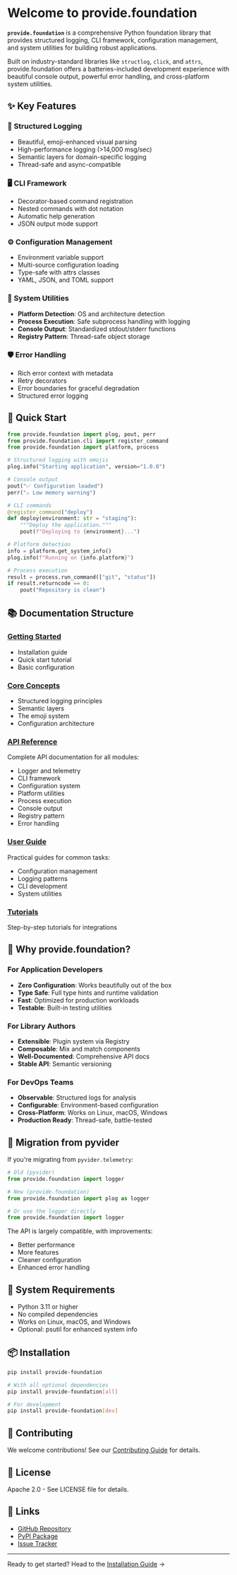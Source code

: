 # Welcome to provide.foundation

**`provide.foundation`** is a comprehensive Python foundation library that provides structured logging, CLI framework, configuration management, and system utilities for building robust applications.

Built on industry-standard libraries like `structlog`, `click`, and `attrs`, provide.foundation offers a batteries-included development experience with beautiful console output, powerful error handling, and cross-platform system utilities.

## ✨ Key Features

### 🎯 Structured Logging
- Beautiful, emoji-enhanced visual parsing
- High-performance logging (>14,000 msg/sec)
- Semantic layers for domain-specific logging
- Thread-safe and async-compatible

### 🖥️ CLI Framework
- Decorator-based command registration
- Nested commands with dot notation
- Automatic help generation
- JSON output mode support

### ⚙️ Configuration Management
- Environment variable support
- Multi-source configuration loading
- Type-safe with attrs classes
- YAML, JSON, and TOML support

### 🔧 System Utilities
- **Platform Detection**: OS and architecture detection
- **Process Execution**: Safe subprocess handling with logging
- **Console Output**: Standardized stdout/stderr functions
- **Registry Pattern**: Thread-safe object storage

### 🛡️ Error Handling
- Rich error context with metadata
- Retry decorators
- Error boundaries for graceful degradation
- Structured error logging

## 🚀 Quick Start

```python
from provide.foundation import plog, pout, perr
from provide.foundation.cli import register_command
from provide.foundation import platform, process

# Structured logging with emojis
plog.info("Starting application", version="1.0.0")

# Console output
pout("✅ Configuration loaded")
perr("⚠️ Low memory warning")

# CLI commands
@register_command("deploy")
def deploy(environment: str = "staging"):
    """Deploy the application."""
    pout(f"Deploying to {environment}...")

# Platform detection
info = platform.get_system_info()
plog.info(f"Running on {info.platform}")

# Process execution
result = process.run_command(["git", "status"])
if result.returncode == 0:
    pout("Repository is clean")
```

## 📚 Documentation Structure

### [Getting Started](getting-started/installation.md)
- Installation guide
- Quick start tutorial
- Basic configuration

### [Core Concepts](guide/concepts/index.md)
- Structured logging principles
- Semantic layers
- The emoji system
- Configuration architecture

### [API Reference](api/index.md)
Complete API documentation for all modules:
- Logger and telemetry
- CLI framework
- Configuration system
- Platform utilities
- Process execution
- Console output
- Registry pattern
- Error handling

### [User Guide](guide/index.md)
Practical guides for common tasks:
- Configuration management
- Logging patterns
- CLI development
- System utilities

### [Tutorials](tutorials/fastapi-integration.md)
Step-by-step tutorials for integrations

## 🎯 Why provide.foundation?

### For Application Developers
- **Zero Configuration**: Works beautifully out of the box
- **Type Safe**: Full type hints and runtime validation
- **Fast**: Optimized for production workloads
- **Testable**: Built-in testing utilities

### For Library Authors
- **Extensible**: Plugin system via Registry
- **Composable**: Mix and match components
- **Well-Documented**: Comprehensive API docs
- **Stable API**: Semantic versioning

### For DevOps Teams
- **Observable**: Structured logs for analysis
- **Configurable**: Environment-based configuration
- **Cross-Platform**: Works on Linux, macOS, Windows
- **Production Ready**: Thread-safe, battle-tested

## 🔄 Migration from pyvider

If you're migrating from `pyvider.telemetry`:

```python
# Old (pyvider)
from provide.foundation import logger

# New (provide.foundation)
from provide.foundation import plog as logger

# Or use the logger directly
from provide.foundation import logger
```

The API is largely compatible, with improvements:
- Better performance
- More features
- Cleaner configuration
- Enhanced error handling

## 🚦 System Requirements

- Python 3.11 or higher
- No compiled dependencies
- Works on Linux, macOS, and Windows
- Optional: psutil for enhanced system info

## 📦 Installation

```bash
pip install provide-foundation

# With all optional dependencies
pip install provide-foundation[all]

# For development
pip install provide-foundation[dev]
```

## 🤝 Contributing

We welcome contributions! See our [Contributing Guide](development/contributing.md) for details.

## 📄 License

Apache 2.0 - See LICENSE file for details.

## 🔗 Links

- [GitHub Repository](https://github.com/provide-io/provide-foundation)
- [PyPI Package](https://pypi.org/project/provide-foundation/)
- [Issue Tracker](https://github.com/provide-io/provide-foundation/issues)

---

Ready to get started? Head to the [Installation Guide](getting-started/installation.md) →
